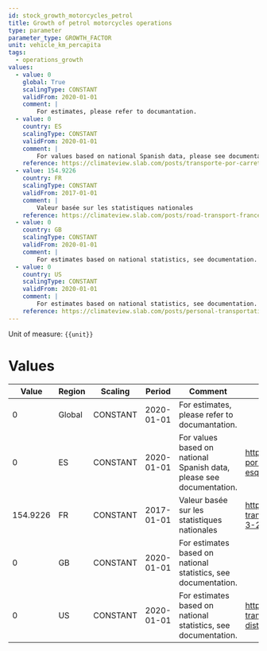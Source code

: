 ```yaml
---
id: stock_growth_motorcycles_petrol
title: Growth of petrol motorcycles operations
type: parameter
parameter_type: GROWTH_FACTOR
unit: vehicle_km_percapita
tags:
  - operations_growth
values:
  - value: 0
    global: True
    scalingType: CONSTANT
    validFrom: 2020-01-01
    comment: |
        For estimates, please refer to documantation.
  - value: 0
    country: ES
    scalingType: CONSTANT
    validFrom: 2020-01-01
    comment: |
        For values based on national Spanish data, please see documentation.
    reference: https://climateview.slab.com/posts/transporte-por-carretera-road-transport-esqm8w27#hhazl-motorcycles
  - value: 154.9226
    country: FR
    scalingType: CONSTANT
    validFrom: 2017-01-01
    comment: |
        Valeur basée sur les statistiques nationales
    reference: https://climateview.slab.com/posts/road-transport-france-eoxjg43o#h2ya5-tableau-3-2-roues-motorises
  - value: 0
    country: GB
    scalingType: CONSTANT
    validFrom: 2020-01-01
    comment: |
        For estimates based on national statistics, see documentation.
  - value: 0
    country: US
    scalingType: CONSTANT
    validFrom: 2020-01-01
    comment: |
        For estimates based on national statistics, see documentation.
    reference: https://climateview.slab.com/posts/personal-transportation-wtgg2hlu#h7cs8-table-3-distances-travelled-by-motorcycles
---
```



Unit of measure: `{{unit}}`


# Values


| Value | Region | Scaling | Period | Comment | Reference |
|-------|--------|---------|--------|---------|-----------|
| 0 | Global | CONSTANT | 2020-01-01 | For estimates, please refer to documantation. |  |
| 0 | ES | CONSTANT | 2020-01-01 | For values based on national Spanish data, please see documentation. | https://climateview.slab.com/posts/transporte-por-carretera-road-transport-esqm8w27#hhazl-motorcycles |
| 154.9226 | FR | CONSTANT | 2017-01-01 | Valeur basée sur les statistiques nationales | https://climateview.slab.com/posts/road-transport-france-eoxjg43o#h2ya5-tableau-3-2-roues-motorises |
| 0 | GB | CONSTANT | 2020-01-01 | For estimates based on national statistics, see documentation. |  |
| 0 | US | CONSTANT | 2020-01-01 | For estimates based on national statistics, see documentation. | https://climateview.slab.com/posts/personal-transportation-wtgg2hlu#h7cs8-table-3-distances-travelled-by-motorcycles |


